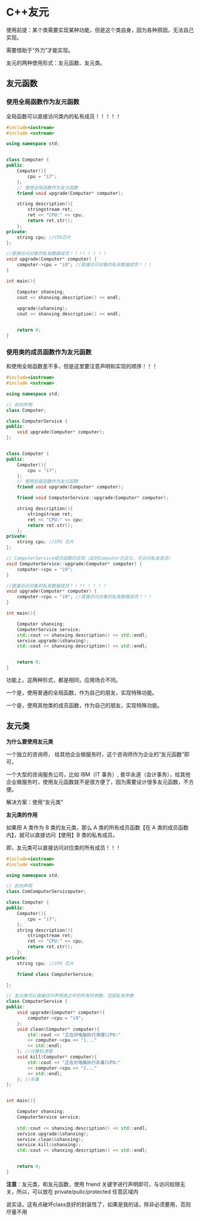 # C++友元

使用前提：某个类需要实现某种功能，但是这个类自身，因为各种原因，无法自己实现。

需要借助于“外力”才能实现。

友元的两种使用形式：友元函数、友元类。

## 友元函数

### 使用全局函数作为友元函数

全局函数可以直接访问类内的私有成员！！！！！

```cpp
#include<iostream>
#include <sstream>

using namespace std;


class Computer { 
public:
    Computer(){
        cpu = "i7";
    };
    // 使用全局函数作为友元函数
    friend void upgrade(Computer* computer);

    string description(){
        stringstream ret; 
        ret << "CPU:" << cpu; 
        return ret.str();
    };
private: 
    string cpu; //CPU芯片
};

//直接访问对象的私有数据成员！！！! ! ! ! !
void upgrade(Computer* computer) {
    computer->cpu = "i9"; //直接访问对象的私有数据成员！！！
}

int main(){

    Computer shanxing; 
    cout << shanxing.description() << endl;
 
    upgrade(&shanxing);
    cout << shanxing.description() << endl;


    return 0;
}
```

### 使用类的成员函数作为友元函数
和使用全局函数差不多，但是这里要注意声明和实现的顺序！！！

```cpp
#include<iostream>
#include <sstream>

using namespace std;

// 前向声明
class Computer;

class ComputerService { 
public:
    void upgrade(Computer* computer);
};


class Computer { 
public:
    Computer(){
        cpu = "i7";
    };
    // 使用全局函数作为友元函数
    friend void upgrade(Computer* computer);

    friend void ComputerService::upgrade(Computer* computer);

    string description(){
        stringstream ret; 
        ret << "CPU:" << cpu; 
        return ret.str();
    };
private: 
    string cpu; //CPU 芯片
};

// ComputerService成员函数的实现（此时Computer已定义，可访问私有成员）
void ComputerService::upgrade(Computer* computer) {
    computer->cpu = "i9";
}

//直接访问对象的私有数据成员！！！! ! ! ! !
void upgrade(Computer* computer) {
    computer->cpu = "i9"; //直接访问对象的私有数据成员！！！
}

int main(){

    Computer shanxing; 
    ComputerService service;
    std::cout << shanxing.description() << std::endl;
    service.upgrade(&shanxing);
    std::cout << shanxing.description() << std::endl;


    return 0;
}
```

功能上，这两种形式，都是相同，应用场合不同。

一个是，使用普通的全局函数，作为自己的朋友，实现特殊功能。

一个是，使用其他类的成员函数，作为自己的朋友，实现特殊功能。


## 友元类

**为什么要使用友元类**

一个独立的咨询师， 给其他企业做服务时，这个咨询师作为企业的“友元函数”即可。

一个大型的咨询服务公司，比如 IBM（IT 事务）, 普华永道（会计事务），给其他企业做服务时，使用友元函数就不是很方便了，因为需要设计很多友元函数，不方便。

解决方案：使用“友元类”

**友元类的作用**

如果把 A 类作为 B 类的友元类，那么 A 类的所有成员函数【在 A 类的成员函数内】，就可以直接访问【使用】B 类的私有成员。

即，友元类可以直接访问对应类的所有成员！！！

```cpp
#include<iostream>
#include <sstream>

using namespace std;

// 前向声明
class ComComputerServiceputer;

class Computer { 
public:
    Computer(){
        cpu = "i7";
    };
    string description(){
        stringstream ret; 
        ret << "CPU:" << cpu; 
        return ret.str();
    };
private: 
    string cpu; //CPU 芯片

    friend class ComputerService;

};

// 友元类可以直接访问声明类之中的所有的参数，包括私有参数
class ComputerService { 
public:
    void upgrade(Computer* computer){
        computer->cpu = "i9";
    }; 
    void clean(Computer* computer){
        std::cout << "正在对电脑执行清理[CPU:"
        << computer->cpu << "]..."
        << std::endl;
    }; //计算机清理 
    void kill(Computer* computer){
        std::cout << "正在对电脑执行杀毒[CPU:"
        << computer->cpu << "]..."
        << std::endl;
    }; //杀毒
};


int main(){

    Computer shanxing; 
    ComputerService service;
 
    std::cout << shanxing.description() << std::endl;
    service.upgrade(&shanxing); 
    service.clean(&shanxing); 
    service.kill(&shanxing);
    std::cout << shanxing.description() << std::endl;


    return 0;
}
```

**注意**：友元类，和友元函数，使用 friend 关键字进行声明即可，与访问权限无关，所以，可以放在 private/pulic/protected 任意区域内

说实话，这有点破坏class良好的封装性了，如果是我的话，除非必须要用，否则尽量不用



